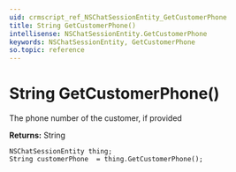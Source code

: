 ```yaml
---
uid: crmscript_ref_NSChatSessionEntity_GetCustomerPhone
title: String GetCustomerPhone()
intellisense: NSChatSessionEntity.GetCustomerPhone
keywords: NSChatSessionEntity, GetCustomerPhone
so.topic: reference
---
```


# String GetCustomerPhone()

The phone number of the customer, if provided

**Returns:** String

```crmscript
NSChatSessionEntity thing;
String customerPhone  = thing.GetCustomerPhone();
```

